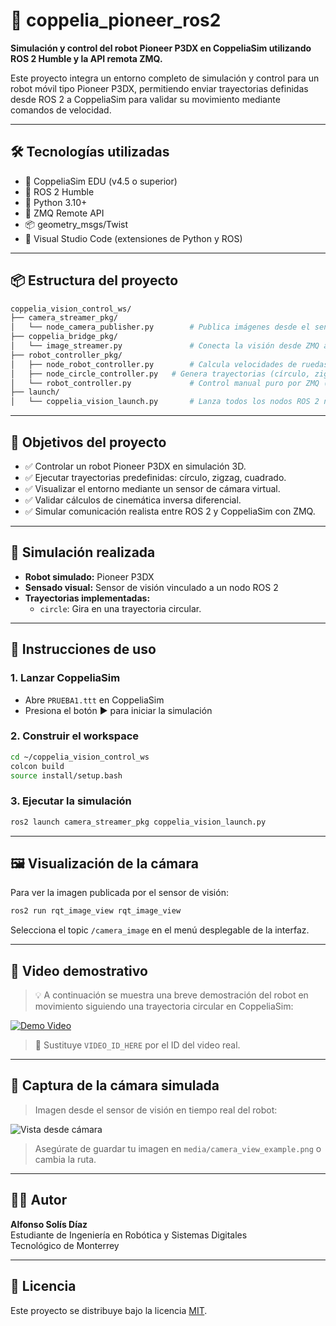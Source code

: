 # 🧠 coppelia_pioneer_ros2

**Simulación y control del robot Pioneer P3DX en CoppeliaSim utilizando ROS 2 Humble y la API remota ZMQ.**

Este proyecto integra un entorno completo de simulación y control para un robot móvil tipo Pioneer P3DX, permitiendo enviar trayectorias definidas desde ROS 2 a CoppeliaSim para validar su movimiento mediante comandos de velocidad.

---

## 🛠 Tecnologías utilizadas

- 🧪 CoppeliaSim EDU (v4.5 o superior)
- 🤖 ROS 2 Humble
- 🐍 Python 3.10+
- 🔌 ZMQ Remote API
- 📦 geometry_msgs/Twist
- 🧩 Visual Studio Code (extensiones de Python y ROS)

---

## 📦 Estructura del proyecto

```bash
coppelia_vision_control_ws/
├── camera_streamer_pkg/
│   └── node_camera_publisher.py        # Publica imágenes desde el sensor de visión de CoppeliaSim
├── coppelia_bridge_pkg/
│   └── image_streamer.py               # Conecta la visión desde ZMQ a ROS 2
├── robot_controller_pkg/
│   ├── node_robot_controller.py        # Calcula velocidades de ruedas a partir de /cmd_vel
│   ├── node_circle_controller.py   # Genera trayectorias (círculo, zigzag, cuadrado)
│   └── robot_controller.py             # Control manual puro por ZMQ (modo test)
├── launch/
│   └── coppelia_vision_launch.py       # Lanza todos los nodos ROS 2 necesarios
```

---

## 🎯 Objetivos del proyecto

- ✅ Controlar un robot Pioneer P3DX en simulación 3D.
- ✅ Ejecutar trayectorias predefinidas: círculo, zigzag, cuadrado.
- ✅ Visualizar el entorno mediante un sensor de cámara virtual.
- ✅ Validar cálculos de cinemática inversa diferencial.
- ✅ Simular comunicación realista entre ROS 2 y CoppeliaSim con ZMQ.

---

## 🧪 Simulación realizada

- **Robot simulado:** Pioneer P3DX
- **Sensado visual:** Sensor de visión vinculado a un nodo ROS 2
- **Trayectorias implementadas:**
  - `circle`: Gira en una trayectoria circular.

---

## 🚀 Instrucciones de uso

### 1. Lanzar CoppeliaSim

- Abre `PRUEBA1.ttt` en CoppeliaSim
- Presiona el botón ▶️ para iniciar la simulación

### 2. Construir el workspace

```bash
cd ~/coppelia_vision_control_ws
colcon build
source install/setup.bash
```

### 3. Ejecutar la simulación

```bash
ros2 launch camera_streamer_pkg coppelia_vision_launch.py
```

---

## 🖼 Visualización de la cámara

Para ver la imagen publicada por el sensor de visión:

```bash
ros2 run rqt_image_view rqt_image_view
```

Selecciona el topic `/camera_image` en el menú desplegable de la interfaz.

---

## 🎥 Video demostrativo

> 💡 A continuación se muestra una breve demostración del robot en movimiento siguiendo una trayectoria circular en CoppeliaSim:

[![Demo Video](https://img.youtube.com/vi/VIDEO_ID_HERE/0.jpg)](https://www.youtube.com/watch?v=VIDEO_ID_HERE)

> 🔁 Sustituye `VIDEO_ID_HERE` por el ID del video real.

---

## 📸 Captura de la cámara simulada

> Imagen desde el sensor de visión en tiempo real del robot:

![Vista desde cámara](media/camera_view_example.png)

> Asegúrate de guardar tu imagen en `media/camera_view_example.png` o cambia la ruta.

---

## 👨‍💻 Autor

**Alfonso Solís Díaz**  
Estudiante de Ingeniería en Robótica y Sistemas Digitales  
Tecnológico de Monterrey

---

## 📜 Licencia

Este proyecto se distribuye bajo la licencia [MIT](https://opensource.org/licenses/MIT).
